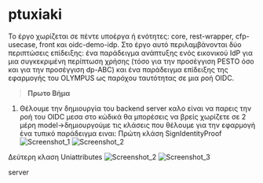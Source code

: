 # ptuxiaki

Το έργο χωρίζεται σε πέντε υποέργα ή ενότητες: core, rest-wrapper, cfp-usecase, front και oidc-demo-idp.
Στο έργο αυτό περιλαμβάνονται δύο περιπτώσεις επίδειξης: 
ένα παράδειγμα ανάπτυξης ενός εικονικού IdP για μια συγκεκριμένη περίπτωση χρήσης (τόσο για την προσέγγιση PESTO όσο και για την προσέγγιση dp-ABC) 
και ένα παράδειγμα επίδειξης της εφαρμογής του OLYMPUS ως παρόχου ταυτότητας σε μια ροή OIDC. 

>**Πρωτο Βήμα**
1. Θέλουμε την δημιουργία του backend server καλο είναι να παρεις την ροή του OIDC μεσα στο κώδικά θα μπορέσεις να βρείς χωρίζετε σε 2 μέρη 
model->δημιουργούμε τις κλάσεις που θέλουμε για την εφαρμογή ένα τυπικό παράδειγμα ειναι:
Πρώτη κλάση SignIdentityProof
![Screenshot_1](https://user-images.githubusercontent.com/72886828/143573832-aef44d7f-7026-46c0-bdc1-29db75efb005.png)
![Screenshot_2](https://user-images.githubusercontent.com/72886828/143574738-df64be03-c6e8-47b3-a615-6e56ce91302a.png)

Δεύτερη κλαση  Uniattributes
![Screenshot_2](https://user-images.githubusercontent.com/72886828/143574996-506f69e1-331b-4d3e-a620-a55caa42d6ce.png)
![Screenshot_3](https://user-images.githubusercontent.com/72886828/143575049-e8576003-9efe-4a9a-b964-72b8dd7a6fdf.png)


server
